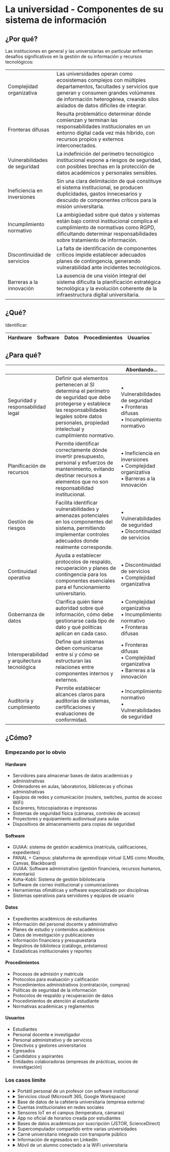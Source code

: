 # La universidad - Componentes de su sistema de información

## ¿Por qué?

Las instituciones en general y las universitarias en particular enfrentan desafíos significativos en la gestión de su información y recursos tecnológicos:

|||
|-|-|
|Complejidad organizativa|Las universidades operan como ecosistemas complejos con múltiples departamentos, facultades y servicios que generan y consumen grandes volúmenes de información heterogénea, creando silos aislados de datos difíciles de integrar.|
|Fronteras difusas|Resulta problemático determinar dónde comienzan y terminan las responsabilidades institucionales en un entorno digital cada vez más híbrido, con recursos propios y externos interconectados.|
|Vulnerabilidades de seguridad|La indefinición del perímetro tecnológico institucional expone a riesgos de seguridad, con posibles brechas en la protección de datos académicos y personales sensibles.|
|Ineficiencia en inversiones|Sin una clara delimitación de qué constituye el sistema institucional, se producen duplicidades, gastos innecesarios y descuido de componentes críticos para la misión universitaria.|
|Incumplimiento normativo|La ambigüedad sobre qué datos y sistemas están bajo control institucional complica el cumplimiento de normativas como RGPD, dificultando determinar responsabilidades sobre tratamiento de información.|
|Discontinuidad de servicios|La falta de identificación de componentes críticos impide establecer adecuados planes de contingencia, generando vulnerabilidad ante incidentes tecnológicos.|
|Barreras a la innovación|La ausencia de una visión integral del sistema dificulta la planificación estratégica tecnológica y la evolución coherente de la infraestructura digital universitaria.|

## ¿Qué?

Identificar:

<div align=center>

|Hardware|Software|Datos|Procedimientos|Usuarios|
|-|-|-|-|-|

</div>

## ¿Para qué?

|||Abordando...|
|-|-|-|
|Seguridad y responsabilidad legal | Definir qué elementos pertenecen al SI determina el perímetro de seguridad que debe protegerse y establece las responsabilidades legales sobre datos personales, propiedad intelectual y cumplimiento normativo. | • Vulnerabilidades de seguridad<br>• Fronteras difusas<br>• Incumplimiento normativo |
|Planificación de recursos | Permite identificar correctamente dónde invertir presupuesto, personal y esfuerzos de mantenimiento, evitando destinar recursos a elementos que no son responsabilidad institucional. | • Ineficiencia en inversiones<br>• Complejidad organizativa<br>• Barreras a la innovación |
|Gestión de riesgos | Facilita identificar vulnerabilidades y amenazas potenciales en los componentes del sistema, permitiendo implementar controles adecuados donde realmente corresponde. | • Vulnerabilidades de seguridad<br>• Discontinuidad de servicios |
|Continuidad operativa | Ayuda a establecer protocolos de respaldo, recuperación y planes de contingencia para los componentes esenciales para el funcionamiento universitario. | • Discontinuidad de servicios<br>• Complejidad organizativa |
|Gobernanza de datos | Clarifica quién tiene autoridad sobre qué información, cómo debe gestionarse cada tipo de dato y qué políticas aplican en cada caso. | • Complejidad organizativa<br>• Incumplimiento normativo<br>• Fronteras difusas |
|Interoperabilidad y arquitectura tecnológica | Define qué sistemas deben comunicarse entre sí y cómo se estructuran las relaciones entre componentes internos y externos. | • Fronteras difusas<br>• Complejidad organizativa<br>• Barreras a la innovación |
|Auditoría y cumplimiento | Permite establecer alcances claros para auditorías de sistemas, certificaciones y evaluaciones de conformidad. | • Incumplimiento normativo<br>• Vulnerabilidades de seguridad |

## ¿Cómo?

### Empezando por lo obvio

#### Hardware

- Servidores para almacenar bases de datos académicas y administrativas
- Ordenadores en aulas, laboratorios, bibliotecas y oficinas administrativas
- Equipos de redes y comunicación (routers, switches, puntos de acceso WiFi)
- Escáneres, fotocopiadoras e impresoras
- Sistemas de seguridad física (cámaras, controles de acceso)
- Proyectores y equipamiento audiovisual para aulas
- Dispositivos de almacenamiento para copias de seguridad

#### Software

- GUIAA: sistema de gestión académica (matrícula, calificaciones, expedientes)
- PANAL + Campus: plataforma de aprendizaje virtual (LMS como Moodle, Canvas, Blackboard)
- GUIAA: Software administrativo (gestión financiera, recursos humanos, inventario)
- Koha-Kobli: Sistema de gestión bibliotecaria
- Software de correo institucional y comunicaciones
- Herramientas ofimáticas y software especializado por disciplinas
- Sistemas operativos para servidores y equipos de usuario

#### Datos

- Expedientes académicos de estudiantes
- Información del personal docente y administrativo
- Planes de estudio y contenidos académicos
- Datos de investigación y publicaciones
- Información financiera y presupuestaria
- Registros de biblioteca (catálogo, préstamos)
- Estadísticas institucionales y reportes

#### Procedimientos

- Procesos de admisión y matrícula
- Protocolos para evaluación y calificación
- Procedimientos administrativos (contratación, compras)
- Políticas de seguridad de la información
- Protocolos de respaldo y recuperación de datos
- Procedimientos de atención al estudiante
- Normativas académicas y reglamentos

#### Usuarios

- Estudiantes
- Personal docente e investigador
- Personal administrativo y de servicios
- Directivos y gestores universitarios
- Egresados
- Candidatos y aspirantes
- Entidades colaboradoras (empresas de prácticas, socios de investigación)

### Los casos límite

<ul>
<li><details><summary>Portátil personal de un profesor con software institucional</summary>
El dispositivo es privado pero contiene elementos (software, datos) institucionales y se usa para funciones oficiales

- ***¿Pertenece?*** Parcialmente
- ***Justificación*** No forma parte del hardware del SI, pero el software institucional y los datos académicos que contiene sí pertenecen al SI. Existe una responsabilidad compartida donde la universidad gestiona las aplicaciones pero no el dispositivo.
</details>
</li>
<li><details><summary>Servicios cloud (Microsoft 365, Google Workspace)</summary>
La infraestructura física pertenece a un proveedor externo pero está contratada y configurada específicamente para la universidad

- ***¿Pertenece?*** Sí
- ***Justificación*** Aunque la infraestructura física no es propiedad de la universidad, estos servicios son gestionados, configurados y administrados por la institución mediante contratos que establecen responsabilidades sobre los datos. Son extensiones virtuales del SI universitario.
</details>
</li>
<li><details><summary>Base de datos de la cafetería universitaria (empresa externa)</summary>
Procesa datos de la comunidad pero es gestionada por un concesionario independiente

- ***¿Pertenece?*** No
- ***Justificación*** No está bajo el control administrativo de la universidad ni tiene como propósito principal servir a la misión educativa. Es un sistema paralelo que interactúa con la comunidad universitaria pero no forma parte integral del SI institucional.
</details>
</li>
<li><details><summary>Cuentas institucionales en redes sociales</summary>
La plataforma es externa pero el contenido es oficial y gestionado por la universidad

- ***¿Pertenece?*** Parcialmente
- ***Justificación*** El contenido y la gestión de las cuentas pertenecen al SI como parte de los datos institucionales, pero la plataforma en sí misma no. Representan un punto de conexión entre el SI y sistemas externos.
</details>
</li>
<li><details><summary>Sensores IoT en el campus (temperatura, cámaras)</summary>
Recopilan datos del entorno universitario pero no procesan información académica directamente

- ***¿Pertenece?*** Sí
- ***Justificación*** Forman parte de la infraestructura tecnológica planificada por la institución y sus datos se utilizan para la gestión del campus. Aunque no procesan información académica, contribuyen a la gestión administrativa del espacio físico universitario.
</details>
</li>
<li><details><summary>App no oficial de horarios creada por estudiantes</summary>
Utiliza datos universitarios pero sin autorización formal ni control institucional

- ***¿Pertenece?*** No
- ***Justificación*** No está bajo la gestión, control o responsabilidad de la universidad. Aunque utiliza datos universitarios, lo hace sin integración oficial en los procesos institucionales y potencialmente sin cumplir con las políticas de seguridad establecidas.
</details>
</li>
<li><details><summary>Bases de datos académicas por suscripción (JSTOR, ScienceDirect)</summary>
La universidad paga por acceso pero no controla la plataforma

- ***¿Pertenece?*** Parcialmente
- ***Justificación*** El contenido al que se accede forma parte de los recursos de información universitarios, pero la infraestructura y gestión son externas. Son recursos contratados que extienden las capacidades del SI pero no están completamente integrados en él.
</details>
</li>
<li><details><summary>Supercomputador compartido entre varias universidades</summary>
Los recursos son compartidos entre múltiples instituciones

- ***¿Pertenece?*** Parcialmente
- ***Justificación*** Pertenece proporcionalmente según los acuerdos de uso y propiedad establecidos. Representa un caso de SI distribuido donde la propiedad, gestión y responsabilidad se comparten mediante acuerdos interinstitucionales formales.
</details>
</li>
<li><details><summary>Carné universitario integrado con transporte público</summary>
Un dispositivo único sirve para múltiples sistemas

- ***¿Pertenece?*** Parcialmente
- ***Justificación*** La funcionalidad universitaria (identificación, acceso a servicios académicos) pertenece al SI, mientras que la funcionalidad de transporte pertenece a otro sistema. Es un elemento híbrido con componentes en múltiples sistemas de información.
</details>
</li>
<li><details><summary>Información de egresados en LinkedIn</summary>
Datos relevantes para la universidad pero en plataformas externas fuera de su control

- ***¿Pertenece?*** No
- ***Justificación*** Aunque contiene información sobre la comunidad universitaria, no está bajo el control, gestión o responsabilidad de la institución. La universidad puede interactuar con estos datos pero no forman parte de su SI oficial.
</details>
</li>
<li><details><summary>Móvil de un alumno conectado a la WiFi universitaria</summary>
El dispositivo es personal pero se conecta a infraestructura universitaria

- ***¿Pertenece?*** No
- ***Justificación*** No está gestionado por la universidad ni sirve principalmente a propósitos institucionales. La conexión WiFi sí forma parte del SI universitario, pero el dispositivo que la utiliza mantiene su autonomía y queda fuera del perímetro del sistema institucional.
</details>
</li>
</ul>
